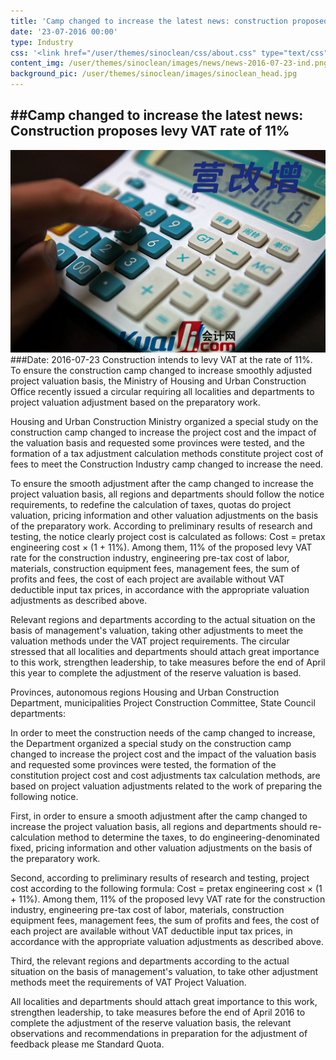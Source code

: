 ```yaml
---
title: 'Camp changed to increase the latest news: construction proposed levy VAT rate of 11%'
date: '23-07-2016 00:00'
type: Industry
css: '<link href="/user/themes/sinoclean/css/about.css" type="text/css" rel="stylesheet" />'
content_img: /user/themes/sinoclean/images/news/news-2016-07-23-ind.png
background_pic: /user/themes/sinoclean/images/sinoclean_head.jpg
---
```


##Camp changed to increase the latest news: Construction proposes levy VAT rate of 11%
---



![News1](/user/themes/sinoclean/images/news/news-2016-07-23-ind.png)
###Date: 2016-07-23
Construction intends to levy VAT at the rate of 11%. To ensure the construction camp changed to increase smoothly adjusted project valuation basis, the Ministry of Housing and Urban Construction Office recently issued a circular requiring all localities and departments to project valuation adjustment based on the preparatory work.

Housing and Urban Construction Ministry organized a special study on the construction camp changed to increase the project cost and the impact of the valuation basis and requested some provinces were tested, and the formation of a tax adjustment calculation methods constitute project cost of fees to meet the Construction Industry camp changed to increase the need.

To ensure the smooth adjustment after the camp changed to increase the project valuation basis, all regions and departments should follow the notice requirements, to redefine the calculation of taxes, quotas do project valuation, pricing information and other valuation adjustments on the basis of the preparatory work. According to preliminary results of research and testing, the notice clearly project cost is calculated as follows: Cost = pretax engineering cost × (1 + 11%). Among them, 11% of the proposed levy VAT rate for the construction industry, engineering pre-tax cost of labor, materials, construction equipment fees, management fees, the sum of profits and fees, the cost of each project are available without VAT deductible input tax prices, in accordance with the appropriate valuation adjustments as described above.

Relevant regions and departments according to the actual situation on the basis of management's valuation, taking other adjustments to meet the valuation methods under the VAT project requirements. The circular stressed that all localities and departments should attach great importance to this work, strengthen leadership, to take measures before the end of April this year to complete the adjustment of the reserve valuation is based.

Provinces, autonomous regions Housing and Urban Construction Department, municipalities Project Construction Committee, State Council departments:

In order to meet the construction needs of the camp changed to increase, the Department organized a special study on the construction camp changed to increase the project cost and the impact of the valuation basis and requested some provinces were tested, the formation of the constitution project cost and cost adjustments tax calculation methods, are based on project valuation adjustments related to the work of preparing the following notice.

First, in order to ensure a smooth adjustment after the camp changed to increase the project valuation basis, all regions and departments should re-calculation method to determine the taxes, to do engineering-denominated fixed, pricing information and other valuation adjustments on the basis of the preparatory work.

Second, according to preliminary results of research and testing, project cost according to the following formula: Cost = pretax engineering cost × (1 + 11%). Among them, 11% of the proposed levy VAT rate for the construction industry, engineering pre-tax cost of labor, materials, construction equipment fees, management fees, the sum of profits and fees, the cost of each project are available without VAT deductible input tax prices, in accordance with the appropriate valuation adjustments as described above.

Third, the relevant regions and departments according to the actual situation on the basis of management's valuation, to take other adjustment methods meet the requirements of VAT Project Valuation.

All localities and departments should attach great importance to this work, strengthen leadership, to take measures before the end of April 2016 to complete the adjustment of the reserve valuation basis, the relevant observations and recommendations in preparation for the adjustment of feedback please me Standard Quota.
